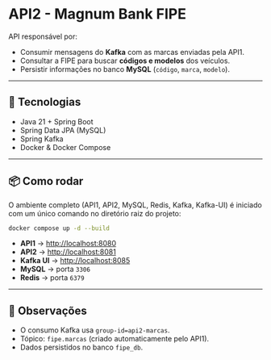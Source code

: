 # API2 - Magnum Bank FIPE

API responsável por:
- Consumir mensagens do **Kafka** com as marcas enviadas pela API1.
- Consultar a FIPE para buscar **códigos e modelos** dos veículos.
- Persistir informações no banco **MySQL** (`código`, `marca`, `modelo`).

---

## 🚀 Tecnologias
- Java 21 + Spring Boot
- Spring Data JPA (MySQL)
- Spring Kafka
- Docker & Docker Compose

---

## 📦 Como rodar
O ambiente completo (API1, API2, MySQL, Redis, Kafka, Kafka-UI) é iniciado com um único comando no diretório raiz do projeto:

```bash
docker compose up -d --build
```

- **API1** → [http://localhost:8080](http://localhost:8080)
- **API2** → [http://localhost:8081](http://localhost:8081)
- **Kafka UI** → [http://localhost:8085](http://localhost:8085)
- **MySQL** → porta `3306`
- **Redis** → porta `6379`

---

## 📌 Observações
- O consumo Kafka usa `group-id=api2-marcas`.
- Tópico: `fipe.marcas` (criado automaticamente pelo API1).
- Dados persistidos no banco `fipe_db`.
